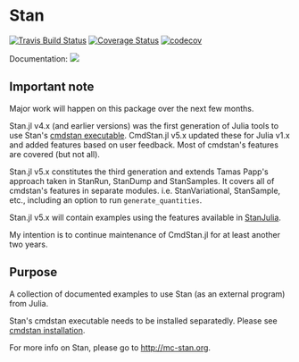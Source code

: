 # Stan

[![Travis Build Status](https://travis-ci.org/StanJulia/Stan.jl.svg?branch=master)](https://travis-ci.org/StanJulia/Stan.jl)
[![Coverage Status](https://coveralls.io/repos/StanJulia/Stan.jl/badge.svg?branch=master&service=github)](https://coveralls.io/github/StanJulia/Stan.jl?branch=master)
[![codecov](https://codecov.io/gh/StanJulia/Stan.jl/branch/master/graph/badge.svg)](https://codecov.io/gh/StanJulia/Stan.jl?branch=master)

Documentation:
[![](https://img.shields.io/badge/docs-latest-blue.svg)](https://StanJulia.github.io/Stan.jl/latest)


## Important note

Major work will happen on this package over the next few months.

Stan.jl v4.x (and earlier versions) was the first generation of Julia tools to use Stan's [cmdstan executable](). CmdStan.jl v5.x updated these for Julia v1.x and added features based on user feedback. Most of cmdstan's features are covered (but not all).

Stan.jl v5.x constitutes the third generation and extends Tamas Papp's approach taken in StanRun, StanDump and StanSamples. It covers all of cmdstan's features in separate modules. i.e. StanVariational, StanSample, etc., including an option to run `generate_quantities`.

Stan.jl v5.x will contain examples using the features available in [StanJulia](). 

My intention is to continue maintenance of CmdStan.jl for at least another two years. 

## Purpose

A collection of documented examples to use Stan (as an external program) from Julia. 

Stan's cmdstan executable needs to be installed separatedly. Please see [cmdstan installation](http://StanJulia.github.io/Stan.jl/latest/INSTALLATION.html). 

For more info on Stan, please go to <http://mc-stan.org>.
